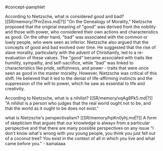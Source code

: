 #concept-pamphlet 


According to Nietzsche, what is considered good and bad?
[[SR/memory/7FnrZevs.md|?]]
"On the Genealogy of Morality," Nietzsche proposed that the original meaning of "good" was derived from the nobility and those with power, who considered their own actions and characteristics as good. On the other hand, "bad" was associated with the common or lowly people, who were seen as inferior.
Nietzsche also argued that the concepts of good and bad evolved over time. He suggested that the rise of slave morality, particularly with the advent of Christianity, led to a re-evaluation of these values. The "good" became associated with traits like humility, sympathy, and self-sacrifice, while "bad" was linked to characteristics like pride, selfishness, and power - traits that were once seen as good in the master morality.
However, Nietzsche was critical of this shift. He believed that it led to the denial of life-affirming instincts and the suppression of the will to power, which he saw as essential to life and creativity.


According to Nietzsche, what is a nihilist?
[[SR/memory/vqAg8Pk5.md|?]]
"A nihilist is a person who judges that the real world ought not to be, and that the world as it ought to be does not exist."


what is Nietzsche's perspectivalism?
[[SR/memory/hpKn0yhj.md|?]]
A form of skepticism that argues that our knowledge is always from a particular perspective and that there are many possible perspectives on any issue
"I don't know what's wrong with you young people, you think you just fell out of a coconut tree? You exist in the context of all in which you live and what came before you." - kamalaaa


